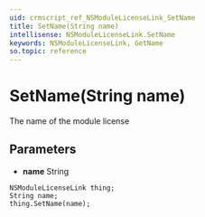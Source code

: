 ```yaml
---
uid: crmscript_ref_NSModuleLicenseLink_SetName
title: SetName(String name)
intellisense: NSModuleLicenseLink.SetName
keywords: NSModuleLicenseLink, GetName
so.topic: reference
---
```


# SetName(String name)

The name of the module license

## Parameters

* **name** String

```crmscript
NSModuleLicenseLink thing;
String name;
thing.SetName(name);
```

